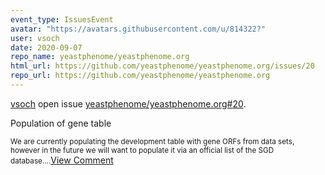 ```yaml
---
event_type: IssuesEvent
avatar: "https://avatars.githubusercontent.com/u/814322?"
user: vsoch
date: 2020-09-07
repo_name: yeastphenome/yeastphenome.org
html_url: https://github.com/yeastphenome/yeastphenome.org/issues/20
repo_url: https://github.com/yeastphenome/yeastphenome.org
---
```


<a href='https://github.com/vsoch' target='_blank'>vsoch</a> open issue <a href='https://github.com/yeastphenome/yeastphenome.org/issues/20' target='_blank'>yeastphenome/yeastphenome.org#20</a>.

<p>Population of gene table</p><small>We are currently populating the development table with gene ORFs from data sets, however in the future we will want to populate it via an official list of the SGD database....</small><a href='https://github.com/yeastphenome/yeastphenome.org/issues/20' target='_blank'>View Comment</a>